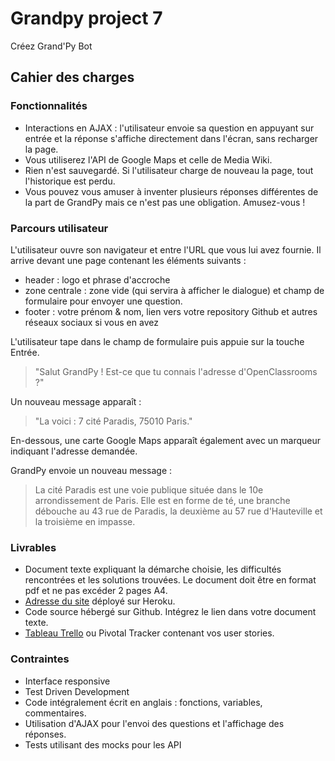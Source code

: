 # Grandpy project 7
Créez Grand'Py Bot 

## Cahier des charges
### Fonctionnalités
* Interactions en AJAX : l'utilisateur envoie sa question en appuyant sur entrée et la réponse s'affiche directement dans l'écran, sans recharger la page.
* Vous utiliserez l'API de Google Maps et celle de Media Wiki.
* Rien n'est sauvegardé. Si l'utilisateur charge de nouveau la page, tout l'historique est perdu.
* Vous pouvez vous amuser à inventer plusieurs réponses différentes de la part de GrandPy mais ce n'est pas une obligation. Amusez-vous !

### Parcours utilisateur
L'utilisateur ouvre son navigateur et entre l'URL que vous lui avez fournie. Il arrive devant une page contenant les éléments suivants :
* header : logo et phrase d'accroche
* zone centrale : zone vide (qui servira à afficher le dialogue) et champ de formulaire pour envoyer une question.
* footer : votre prénom & nom, lien vers votre repository Github et autres réseaux sociaux si vous en avez

L'utilisateur tape dans le champ de formulaire puis appuie sur la touche Entrée.
>"Salut GrandPy ! Est-ce que tu connais l'adresse d'OpenClassrooms ?"

Un nouveau message apparaît : 
>"La voici : 7 cité Paradis, 75010 Paris." 

En-dessous, une carte Google Maps apparaît également avec un marqueur indiquant l'adresse demandée.

GrandPy envoie un nouveau message :
>La cité Paradis est une voie publique située dans le 10e arrondissement de Paris. Elle est en forme de té, une branche débouche au 43 rue de Paradis, la deuxième au 57 rue d'Hauteville et la troisième en impasse.

### Livrables
* Document texte expliquant la démarche choisie, les difficultés rencontrées et les solutions trouvées. Le document doit être en format pdf et ne pas excéder 2 pages A4.
* [Adresse du site](https://gp-p7.herokuapp.com/) déployé sur Heroku.
* Code source hébergé sur Github. Intégrez le lien dans votre document texte.
* [Tableau Trello](https://trello.com/b/H7GGltt2/grandpy-bot) ou Pivotal Tracker contenant vos user stories.

### Contraintes
* Interface responsive
* Test Driven Development
* Code intégralement écrit en anglais : fonctions, variables, commentaires.
* Utilisation d'AJAX pour l'envoi des questions et l'affichage des réponses.
* Tests utilisant des mocks pour les API
